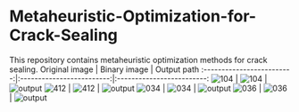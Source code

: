 # Metaheuristic-Optimization-for-Crack-Sealing

This repository contains metaheuristic optimization methods for crack sealing.
Original image       |  Binary image    |  Output path
:-------------------------:|:-------------------------:|:-------------------------:
![104](https://github.com/JeremyOng96/Metaheuristic-Optimization-for-Crack-Sealing/assets/17587452/d4ba9bb6-d3db-48c0-9fad-a1d7c9e1c09f) | ![104](https://github.com/JeremyOng96/Metaheuristic-Optimization-for-Crack-Sealing/assets/17587452/ced5da43-8033-43ef-be5b-a1dc3fd89fce) | ![output](https://github.com/JeremyOng96/Metaheuristic-Optimization-for-Crack-Sealing/assets/17587452/c2bd5a64-3afd-4471-bbbb-5b9959ef61b9)
![412](https://github.com/JeremyOng96/Metaheuristic-Optimization-for-Crack-Sealing/assets/17587452/73eaf1d4-bd1f-4e9b-9bcc-4a148548553a) | ![412](https://github.com/JeremyOng96/Metaheuristic-Optimization-for-Crack-Sealing/assets/17587452/214c19f4-b8d1-4028-8748-33445639b946) | ![output](https://github.com/JeremyOng96/Metaheuristic-Optimization-for-Crack-Sealing/assets/17587452/4db67b1a-1148-4b27-a6b7-24ee47513eae)
![034](https://github.com/JeremyOng96/Metaheuristic-Optimization-for-Crack-Sealing/assets/17587452/2bb18db3-016e-4c0f-ac68-eed3d567157d) | ![034](https://github.com/JeremyOng96/Metaheuristic-Optimization-for-Crack-Sealing/assets/17587452/5ada8a65-1039-4adc-8f4a-8bbfa4c966ed) | ![output](https://github.com/JeremyOng96/Metaheuristic-Optimization-for-Crack-Sealing/assets/17587452/717d416b-406a-4e64-825e-a012ad11c680)
![036](https://github.com/JeremyOng96/Metaheuristic-Optimization-for-Crack-Sealing/assets/17587452/5530fef6-d8cb-4ac0-b5c6-fb3ae9f875b0) | ![036](https://github.com/JeremyOng96/Metaheuristic-Optimization-for-Crack-Sealing/assets/17587452/82a375b8-16ed-4b86-bca6-07189db507c0) | ![output](https://github.com/JeremyOng96/Metaheuristic-Optimization-for-Crack-Sealing/assets/17587452/ca535d84-5f04-4f81-ad6f-0925ec2c74ea)





